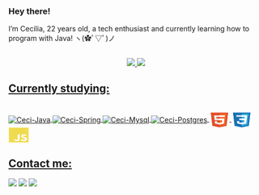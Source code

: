 ### Hey there! 
I’m Cecilia, 22 years old, a tech enthusiast and currently learning how to program with Java!   ヽ(✿ﾟ▽ﾟ)ノ
##

<div align="center">
  <a href="https://github.com/ceciliarauen">
  <img height="180em" src="https://github-readme-stats.vercel.app/api?username=ceciliarauen&show_icons=true&theme=panda&include_all_commits=true&count_private=true"/>
 <img height="180em" src="https://github-readme-stats.vercel.app/api/top-langs/?username=ceciliarauen&layout=compact&langs_count=7&theme=panda"/>
</div>


<h2>Currently studying:</h2>
<div style="display: inline_block"><br>
  <img align="center" alt="Ceci-Java" height="30" width="40" src="https://cdn.jsdelivr.net/gh/devicons/devicon/icons/java/java-original.svg">  
  <img align="center" alt="Ceci-Spring" height="30" width="40" src="https://cdn.jsdelivr.net/gh/devicons/devicon/icons/spring/spring-original.svg">
  <img align="center" alt="Ceci-Mysql" height="30" width="40" src="https://cdn.jsdelivr.net/gh/devicons/devicon/icons/mysql/mysql-original.svg">
  <img align="center" alt="Ceci-Postgres" height="30" width="40" src="https://cdn.jsdelivr.net/gh/devicons/devicon/icons/postgresql/postgresql-original.svg">
  <img align="center" alt="Ceci-HTML" height="30" width="40" src="https://raw.githubusercontent.com/devicons/devicon/master/icons/html5/html5-original.svg">
  <img align="center" alt="Ceci-CSS" height="30" width="40" src="https://raw.githubusercontent.com/devicons/devicon/master/icons/css3/css3-original.svg">
  <img align="center" alt="Ceci-Js" height="30" width="40" src="https://raw.githubusercontent.com/devicons/devicon/master/icons/javascript/javascript-plain.svg">
</div>


<h2>Contact me:</h2> 
<div> 
  <a href="https://instagram.com/cissygrimm" target="_blank"><img src="https://img.shields.io/badge/-Instagram-%23E4405F?style=for-the-badge&logo=instagram&logoColor=white" target="_blank"></a>
  <a href = "mailto:rauencecilia@gmail.com"><img src="https://img.shields.io/badge/-Gmail-%23333?style=for-the-badge&logo=gmail&logoColor=white" target="_blank"></a>
  <a href="https://www.linkedin.com/in/ceciliarauen/" target="_blank"><img src="https://img.shields.io/badge/-LinkedIn-%230077B5?style=for-the-badge&logo=linkedin&logoColor=white" target="_blank"></a> 
 
  
</div>

